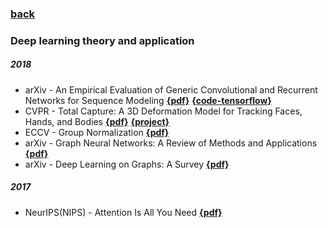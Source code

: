 ### [back](README.md)

### Deep learning theory and application
##### 2018
- arXiv - An Empirical Evaluation of Generic Convolutional and Recurrent Networks for Sequence Modeling [**{pdf}**](https://arxiv.org/pdf/1803.01271.pdf) [**{code-tensorflow}**](https://github.com/locuslab/TCN)
- CVPR - Total Capture: A 3D Deformation Model for Tracking Faces, Hands, and Bodies [**{pdf}**](http://openaccess.thecvf.com/content_cvpr_2018/papers/Joo_Total_Capture_A_CVPR_2018_paper.pdf)  [**{project}**](http://www.cs.cmu.edu/~hanbyulj/totalcapture/)
- ECCV - Group Normalization [**{pdf}**](https://arxiv.org/abs/1803.08494)
- arXiv - Graph Neural Networks: A Review of Methods and Applications [**{pdf}**](https://arxiv.org/pdf/1812.08434.pdf)
- arXiv - Deep Learning on Graphs: A Survey [**{pdf}**](https://arxiv.org/pdf/1812.04202v1.pdf)

##### 2017
- NeurIPS(NIPS) - Attention Is All You Need [**{pdf}**](http://120.52.51.14/papers.nips.cc/paper/7181-attention-is-all-you-need.pdf)
